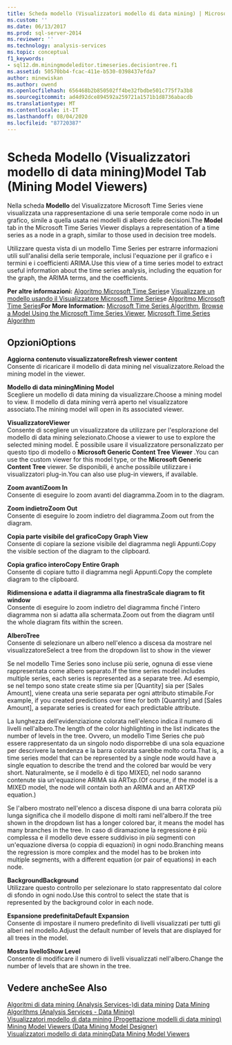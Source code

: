 ```yaml
---
title: Scheda modello (Visualizzatori modello di data mining) | Microsoft Docs
ms.custom: ''
ms.date: 06/13/2017
ms.prod: sql-server-2014
ms.reviewer: ''
ms.technology: analysis-services
ms.topic: conceptual
f1_keywords:
- sql12.dm.miningmodeleditor.timeseries.decisiontree.f1
ms.assetid: 50570bb4-fcac-411e-b530-0398437efda7
author: minewiskan
ms.author: owend
ms.openlocfilehash: 656468b2b850502ff4be32fbdbe501c775f7a3b8
ms.sourcegitcommit: ad4d92dce894592a259721a1571b1d8736abacdb
ms.translationtype: MT
ms.contentlocale: it-IT
ms.lasthandoff: 08/04/2020
ms.locfileid: "87720387"
---
```

# <a name="model-tab-mining-model-viewers"></a><span data-ttu-id="75e10-102">Scheda Modello (Visualizzatori modello di data mining)</span><span class="sxs-lookup"><span data-stu-id="75e10-102">Model Tab (Mining Model Viewers)</span></span>
  <span data-ttu-id="75e10-103">Nella scheda **Modello** del Visualizzatore Microsoft Time Series viene visualizzata una rappresentazione di una serie temporale come nodo in un grafico, simile a quella usata nei modelli di albero delle decisioni.</span><span class="sxs-lookup"><span data-stu-id="75e10-103">The **Model** tab in the Microsoft Time Series Viewer displays a representation of a time series as a node in a graph, similar to those used in decision tree models.</span></span>  
  
 <span data-ttu-id="75e10-104">Utilizzare questa vista di un modello Time Series per estrarre informazioni utili sull'analisi della serie temporale, inclusi l'equazione per il grafico e i termini e i coefficienti ARIMA.</span><span class="sxs-lookup"><span data-stu-id="75e10-104">Use this view of a time series model to extract useful information about the time series analysis, including the equation for the graph, the ARIMA terms, and the coefficients.</span></span>  
  
 <span data-ttu-id="75e10-105">**Per altre informazioni:** [Algoritmo Microsoft Time Series](data-mining/microsoft-time-series-algorithm.md)e [Visualizzare un modello usando il Visualizzatore Microsoft Time Series](data-mining/browse-a-model-using-the-microsoft-time-series-viewer.md)e [Algoritmo Microsoft Time Series](data-mining/microsoft-time-series-algorithm.md)</span><span class="sxs-lookup"><span data-stu-id="75e10-105">**For More Information:** [Microsoft Time Series Algorithm](data-mining/microsoft-time-series-algorithm.md), [Browse a Model Using the Microsoft Time Series Viewer](data-mining/browse-a-model-using-the-microsoft-time-series-viewer.md), [Microsoft Time Series Algorithm](data-mining/microsoft-time-series-algorithm.md)</span></span>  
  
## <a name="options"></a><span data-ttu-id="75e10-106">Opzioni</span><span class="sxs-lookup"><span data-stu-id="75e10-106">Options</span></span>  
 <span data-ttu-id="75e10-107">**Aggiorna contenuto visualizzatore**</span><span class="sxs-lookup"><span data-stu-id="75e10-107">**Refresh viewer content**</span></span>  
 <span data-ttu-id="75e10-108">Consente di ricaricare il modello di data mining nel visualizzatore.</span><span class="sxs-lookup"><span data-stu-id="75e10-108">Reload the mining model in the viewer.</span></span>  
  
 <span data-ttu-id="75e10-109">**Modello di data mining**</span><span class="sxs-lookup"><span data-stu-id="75e10-109">**Mining Model**</span></span>  
 <span data-ttu-id="75e10-110">Scegliere un modello di data mining da visualizzare.</span><span class="sxs-lookup"><span data-stu-id="75e10-110">Choose a mining model to view.</span></span> <span data-ttu-id="75e10-111">Il modello di data mining verrà aperto nel visualizzatore associato.</span><span class="sxs-lookup"><span data-stu-id="75e10-111">The mining model will open in its associated viewer.</span></span>  
  
 <span data-ttu-id="75e10-112">**Visualizzatore**</span><span class="sxs-lookup"><span data-stu-id="75e10-112">**Viewer**</span></span>  
 <span data-ttu-id="75e10-113">Consente di scegliere un visualizzatore da utilizzare per l'esplorazione del modello di data mining selezionato.</span><span class="sxs-lookup"><span data-stu-id="75e10-113">Choose a viewer to use to explore the selected mining model.</span></span> <span data-ttu-id="75e10-114">È possibile usare il visualizzatore personalizzato per questo tipo di modello o **Microsoft Generic Content Tree Viewer** .</span><span class="sxs-lookup"><span data-stu-id="75e10-114">You can use the custom viewer for this model type, or the **Microsoft Generic Content Tree** viewer.</span></span> <span data-ttu-id="75e10-115">Se disponibili, è anche possibile utilizzare i visualizzatori plug-in.</span><span class="sxs-lookup"><span data-stu-id="75e10-115">You can also use plug-in viewers, if available.</span></span>  
  
 <span data-ttu-id="75e10-116">**Zoom avanti**</span><span class="sxs-lookup"><span data-stu-id="75e10-116">**Zoom In**</span></span>  
 <span data-ttu-id="75e10-117">Consente di eseguire lo zoom avanti del diagramma.</span><span class="sxs-lookup"><span data-stu-id="75e10-117">Zoom in to the diagram.</span></span>  
  
 <span data-ttu-id="75e10-118">**Zoom indietro**</span><span class="sxs-lookup"><span data-stu-id="75e10-118">**Zoom Out**</span></span>  
 <span data-ttu-id="75e10-119">Consente di eseguire lo zoom indietro del diagramma.</span><span class="sxs-lookup"><span data-stu-id="75e10-119">Zoom out from the diagram.</span></span>  
  
 <span data-ttu-id="75e10-120">**Copia parte visibile del grafico**</span><span class="sxs-lookup"><span data-stu-id="75e10-120">**Copy Graph View**</span></span>  
 <span data-ttu-id="75e10-121">Consente di copiare la sezione visibile del diagramma negli Appunti.</span><span class="sxs-lookup"><span data-stu-id="75e10-121">Copy the visible section of the diagram to the clipboard.</span></span>  
  
 <span data-ttu-id="75e10-122">**Copia grafico intero**</span><span class="sxs-lookup"><span data-stu-id="75e10-122">**Copy Entire Graph**</span></span>  
 <span data-ttu-id="75e10-123">Consente di copiare tutto il diagramma negli Appunti.</span><span class="sxs-lookup"><span data-stu-id="75e10-123">Copy the complete diagram to the clipboard.</span></span>  
  
 <span data-ttu-id="75e10-124">**Ridimensiona e adatta il diagramma alla finestra**</span><span class="sxs-lookup"><span data-stu-id="75e10-124">**Scale diagram to fit window**</span></span>  
 <span data-ttu-id="75e10-125">Consente di eseguire lo zoom indietro del diagramma finché l'intero diagramma non si adatta alla schermata.</span><span class="sxs-lookup"><span data-stu-id="75e10-125">Zoom out from the diagram until the whole diagram fits within the screen.</span></span>  
  
 <span data-ttu-id="75e10-126">**Albero**</span><span class="sxs-lookup"><span data-stu-id="75e10-126">**Tree**</span></span>  
 <span data-ttu-id="75e10-127">Consente di selezionare un albero nell'elenco a discesa da mostrare nel visualizzatore</span><span class="sxs-lookup"><span data-stu-id="75e10-127">Select a tree from the dropdown list to show in the viewer</span></span>  
  
 <span data-ttu-id="75e10-128">Se nel modello Time Series sono incluse più serie, ognuna di esse viene rappresentata come albero separato.</span><span class="sxs-lookup"><span data-stu-id="75e10-128">If the time series model includes multiple series, each series is represented as a separate tree.</span></span> <span data-ttu-id="75e10-129">Ad esempio, se nel tempo sono state create stime sia per [Quantity] sia per [Sales Amount], viene creata una serie separata per ogni attributo stimabile.</span><span class="sxs-lookup"><span data-stu-id="75e10-129">For example, if you created predictions over time for both [Quantity] and [Sales Amount], a separate series is created for each predictable attribute.</span></span>  
  
 <span data-ttu-id="75e10-130">La lunghezza dell'evidenziazione colorata nell'elenco indica il numero di livelli nell'albero.</span><span class="sxs-lookup"><span data-stu-id="75e10-130">The length of the color highlighting in the list indicates the number of levels in the tree.</span></span> <span data-ttu-id="75e10-131">Ovvero, un modello Time Series che può essere rappresentato da un singolo nodo disporrebbe di una sola equazione per descrivere la tendenza e la barra colorata sarebbe molto corta.</span><span class="sxs-lookup"><span data-stu-id="75e10-131">That is, a time series model that can be represented by a single node would have a single equation to describe the trend and the colored bar would be very short.</span></span> <span data-ttu-id="75e10-132">Naturalmente, se il modello è di tipo MIXED, nel nodo saranno contenute sia un'equazione ARIMA sia ARTxp.</span><span class="sxs-lookup"><span data-stu-id="75e10-132">(Of course, if the model is a MIXED model, the node will contain both an ARIMA and an ARTXP equation.)</span></span>  
  
 <span data-ttu-id="75e10-133">Se l'albero mostrato nell'elenco a discesa dispone di una barra colorata più lunga significa che il modello dispone di molti rami nell'albero.</span><span class="sxs-lookup"><span data-stu-id="75e10-133">If the tree shown in the dropdown list has a longer colored bar, it means the model has many branches in the tree.</span></span> <span data-ttu-id="75e10-134">In caso di diramazione la regressione è più complessa e il modello deve essere suddiviso in più segmenti con un'equazione diversa (o coppia di equazioni) in ogni nodo.</span><span class="sxs-lookup"><span data-stu-id="75e10-134">Branching means the regression is more complex and the model has to be broken into multiple segments, with a different equation (or pair of equations) in each node.</span></span>  
  
 <span data-ttu-id="75e10-135">**Background**</span><span class="sxs-lookup"><span data-stu-id="75e10-135">**Background**</span></span>  
 <span data-ttu-id="75e10-136">Utilizzare questo controllo per selezionare lo stato rappresentato dal colore di sfondo in ogni nodo.</span><span class="sxs-lookup"><span data-stu-id="75e10-136">Use this control to select the state that is represented by the background color in each node.</span></span>  
  
 <span data-ttu-id="75e10-137">**Espansione predefinita**</span><span class="sxs-lookup"><span data-stu-id="75e10-137">**Default Expansion**</span></span>  
 <span data-ttu-id="75e10-138">Consente di impostare il numero predefinito di livelli visualizzati per tutti gli alberi nel modello.</span><span class="sxs-lookup"><span data-stu-id="75e10-138">Adjust the default number of levels that are displayed for all trees in the model.</span></span>  
  
 <span data-ttu-id="75e10-139">**Mostra livello**</span><span class="sxs-lookup"><span data-stu-id="75e10-139">**Show Level**</span></span>  
 <span data-ttu-id="75e10-140">Consente di modificare il numero di livelli visualizzati nell'albero.</span><span class="sxs-lookup"><span data-stu-id="75e10-140">Change the number of levels that are shown in the tree.</span></span>  
  
## <a name="see-also"></a><span data-ttu-id="75e10-141">Vedere anche</span><span class="sxs-lookup"><span data-stu-id="75e10-141">See Also</span></span>  
 <span data-ttu-id="75e10-142">[Algoritmi di data mining &#40;Analysis Services-&#41;di data mining](data-mining/data-mining-algorithms-analysis-services-data-mining.md) </span><span class="sxs-lookup"><span data-stu-id="75e10-142">[Data Mining Algorithms &#40;Analysis Services - Data Mining&#41;](data-mining/data-mining-algorithms-analysis-services-data-mining.md) </span></span>  
 <span data-ttu-id="75e10-143">[Visualizzatori modello di data mining &#40;Progettazione modelli di data mining&#41;](mining-model-viewers-data-mining-model-designer.md) </span><span class="sxs-lookup"><span data-stu-id="75e10-143">[Mining Model Viewers &#40;Data Mining Model Designer&#41;](mining-model-viewers-data-mining-model-designer.md) </span></span>  
 [<span data-ttu-id="75e10-144">Visualizzatori modello di data mining</span><span class="sxs-lookup"><span data-stu-id="75e10-144">Data Mining Model Viewers</span></span>](data-mining/data-mining-model-viewers.md)  
  
  
